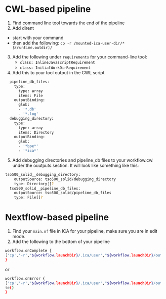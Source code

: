 # CWL-based pipeline
1. Find command line tool towards the end of the pipeline
2. Add dirent
  - start with your command
  - then add the following:
  ```cp -r /mounted-ica-user-dir/* $(runtime.outdir)/```
3. Add the following under ```requirements``` for your command-line tool:
    - ```class: InlineJavascriptRequirement```
    - ```class: InitialWorkDirRequirement```
4. Add this to your tool output in the CWL script
```bash
  pipeline_db_files:
    type:
      type: array
      items: File
    outputBinding:
      glob:
      - '*.db'
      - '*.log'
  debugging_directory:
    type:
      type: array
      items: Directory
    outputBinding:
      glob:
      - '*bpe*'
      - '*ica*'
```
5. Add debugging directories and pipeline_db files to your workflow.cwl under the ouutputs section. It will look like something like this:
```bash
tso500_solid__debugging_directory:
    outputSource: tso500_solid/debugging_directory
    type: Directory[]?
  tso500_solid__pipeline_db_files:
    outputSource: tso500_solid/pipeline_db_files
    type: File[]?
```

# Nextflow-based pipeline
1. Find your ```main.nf``` file in ICA for your pipeline, make sure you are in edit mode.
2. Add the following to the bottom of your pipeline
```bash
workflow.onComplete {
['cp','-r',"${workflow.launchDir}/.ica/user","${workflow.launchDir}/out"].execute()
}
```
or
```bash
workflow.onError {
['cp','-r',"${workflow.launchDir}/.ica/user","${workflow.launchDir}/out"].execu\
te()
}
```